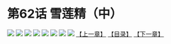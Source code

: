 # 第62话 雪莲精（中）
![](https://mhpic.xiaomingtaiji.net/comic/D/斗破苍穹拆分版/62话/1.jpg-zymk.middle.webp)
![](https://mhpic.xiaomingtaiji.net/comic/D/斗破苍穹拆分版/62话/2.jpg-zymk.middle.webp)
![](https://mhpic.xiaomingtaiji.net/comic/D/斗破苍穹拆分版/62话/3.jpg-zymk.middle.webp)
![](https://mhpic.xiaomingtaiji.net/comic/D/斗破苍穹拆分版/62话/4.jpg-zymk.middle.webp)
![](https://mhpic.xiaomingtaiji.net/comic/D/斗破苍穹拆分版/62话/5.jpg-zymk.middle.webp)
![](https://mhpic.xiaomingtaiji.net/comic/D/斗破苍穹拆分版/62话/6.jpg-zymk.middle.webp)
![](https://mhpic.xiaomingtaiji.net/comic/D/斗破苍穹拆分版/62话/7.jpg-zymk.middle.webp)
![](https://mhpic.xiaomingtaiji.net/comic/D/斗破苍穹拆分版/62话/8.jpg-zymk.middle.webp)
[【上一章】](./61.md)
[【目录】](./README.md)
[【下一章】](./63.md)
